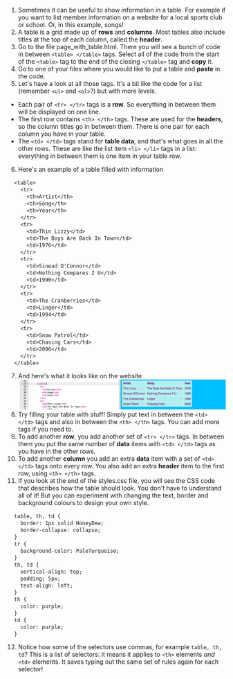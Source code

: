 1. Sometimes it can be useful to show information in a table. For example if you want to list member information on a website for a local sports club or school. Or, in this example, songs!
2. A table is a grid made up of **rows** and **columns**. Most tables also include titles at the top of each column, called the **header**.
3. Go to the file page\_with\_table.html. There you will see a bunch of code in between `<table> </table>` tags. Select all of the code from the start of the `<table>` tag to the end of the closing `</table>` tag and **copy** it.
4. Go to one of your files where you would like to put a table and **paste** in the code.
5. Let's have a look at all those tags. It's a bit like the code for a list \(remember `<ul>` and `<ol>`?\) but with more levels.
 * Each pair of `<tr> </tr>` tags is a **row**. So everything in between them will be displayed on one line.
 * The first row contains `<th> </th>` tags. These are used for the **headers**, so the column titles go in between them. There is one pair for each column you have in your table.
 * The `<td> </td>` tags stand for **table data**, and that's what goes in all the other rows. These are like the list item `<li> </li>` tags in a list: everything in between them is one item in your table row.
6. Here's an example of a table filled with information
  ```
    <table>
      <tr>
        <th>Artist</th>
        <th>Song</th>
        <th>Year</th>
      </tr>
      <tr>
        <td>Thin Lizzy</td>
        <td>The Boys Are Back In Town</td>
        <td>1976</td>
      </tr>
      <tr>
        <td>Sinead O'Connor</td>
        <td>Nothing Compares 2 U</td>
        <td>1990</td>
      </tr>
      <tr>
        <td>The Cranberries</td>
        <td>Linger</td>
        <td>1994</td>
      </tr>
      <tr>
        <td>Snow Patrol</td>
        <td>Chasing Cars</td>
        <td>2006</td>
      </tr>
    </table>
  ```
7. And here's what it looks like on the website ![](assets/TableResult.png)
8. Try filling your table with stuff! Simply put text in between the `<td> </td>` tags and also in between the `<th> </th>` tags. You can add more tags if you need to.
9. To add another **row**, you add another set of `<tr> </tr>` tags. In between them you put the same number of **data** items with `<td> </td>` tags as you have in the other rows.
10. To add another **column** you add an extra **data** item with a set of `<td> </td>` tags onto every row. You also add an extra **header** item to the first row, using `<th> </th>` tags.
11. If you look at the end of the styles.css file, you will see the CSS code that describes how the table should look. You don't have to understand all of it! But you can experiment with changing the text, border and background colours to design your own style.
  ```
    table, th, td {
      border: 1px solid HoneyDew;
      border-collapse: collapse;
    }
    tr {
      background-color: PaleTurquoise;
    }
    th, td {
      vertical-align: top;
      padding: 5px;
      text-align: left;
    }
    th {
      color: purple;
    }
    td {
      color: purple;
    }
  ```
12. Notice how some of the selectors use commas, for example `table, th, td`? This is a list of selectors: it means it applies to `<th>` elements _and_ `<td>` elements. It saves typing out the same set of rules again for each selector!
